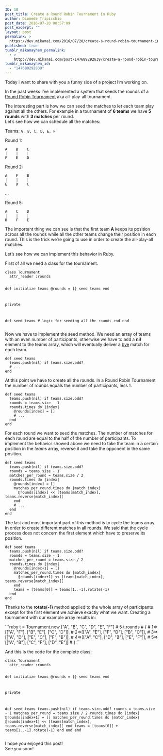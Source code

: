 ```yaml
---
ID: 18
post_title: Create a Round Robin Tournament in Ruby
author: Diomede Tripicchio
post_date: 2016-07-20 08:57:09
post_excerpt: ""
layout: post
permalink: >
  https://dev.mikamai.com/2016/07/20/create-a-round-robin-tournament-in-ruby/
published: true
tumblr_mikamayhem_permalink:
  - >
    http://dev.mikamai.com/post/147689292839/create-a-round-robin-tournament-in-ruby
tumblr_mikamayhem_id:
  - "147689292839"
---
```

<p>Today I want to share with you a funny side of a project I&rsquo;m working on.</p>
<p>In the past weeks I&rsquo;ve implemented a system that seeds the rounds of a <a href="https://en.wikipedia.org/wiki/Round-robin_tournament">Round Robin Tournament</a> aka all-play-all tournament.</p>
<!--more-->
<p>The interesting part is how we can seed the matches to let each team play against all the others. For example in a tournament of <strong>6 teams</strong> we have <strong>5 rounds</strong> with <strong>3 matches</strong> per round.<br />Let&rsquo;s see how we can schedule all the matches:</p>
<p>Teams: <code>A, B, C, D, E, F</code></p>
<p>Round 1:</p>
<pre><code>A    B    C
|    |    |
F    E    D
</code></pre>
<p>Round 2:</p>
<pre><code>A    F    B
|    |    |
E    D    C
</code></pre>
<p>&hellip;</p>
<p>Round 5:</p>
<pre><code>A    C    D
|    |    |
B    F    E
</code></pre>
<p>The important thing we can see is that the first team <strong>A</strong> keeps its position across all the rounds while all the other teams change their position in each round. This is the trick we&rsquo;re going to use in order to create the all-play-all matches.</p>
<p>Let&rsquo;s see how we can implement this behavior in Ruby.</p>
<p>First of all we need a class for the tournament.</p>
<pre><code class="language-ruby">class Tournament
  attr_reader :rounds

  def initialize teams
    @rounds = {}
    seed teams
  end

  private

  def seed teams
    # logic for seeding all the rounds
  end
end
</code></pre>
<p>Now we have to implement the seed method. We need an array of teams with an even number of participants, otherwise we have to add a <strong>nil</strong> element to the teams array, which will eventually deliver a <a href="https://en.wikipedia.org/wiki/Bye_(sports)">bye</a> match for each team.</p>
<pre><code class="language-ruby">def seed teams
  teams.push(nil) if teams.size.odd?
  # ...
end
</code></pre>
<p>At this point we have to create all the rounds. In a Round Robin Tournament the number of rounds equals the number of participants, less 1.</p>
<pre><code class="language-ruby">def seed teams
  teams.push(nil) if teams.size.odd?
  rounds = teams.size - 1
  rounds.times do |index|
    @rounds[index] = []
    # ...
  end
end
</code></pre>
<p>For each round we want to seed the matches. The number of matches for each round are equal to the half of the number of participants. To implement the behavior showed above we need to take the team in a certain position in the <em>teams</em> array, reverse it and take the opponent in the same position.</p>
<pre><code class="language-ruby">def seed teams
  teams.push(nil) if teams.size.odd?
  rounds = teams.size - 1
  matches_per_round = teams.size / 2
  rounds.times do |index|
    @rounds[index] = []
    matches_per_round.times do |match_index|
      @rounds[index] &lt;&lt; [teams[match_index], teams.reverse[match_index]]
    end
    # ...
  end
end
</code></pre>
<p>The last and most important part of this method is to cycle the teams array in order to create different matches in all rounds. We said that the cycle process does not concern the first element which have to preserve its position.</p>
<pre><code class="language-ruby">def seed teams
  teams.push(nil) if teams.size.odd?
  rounds = teams.size - 1
  matches_per_round = teams.size / 2
  rounds.times do |index|
    @rounds[index+1] = []
    matches_per_round.times do |match_index|
      @rounds[index+1] &lt;&lt; [teams[match_index], teams.reverse[match_index]]
    end
    teams = [teams[0]] + teams[1..-1].rotate(-1)
  end
end
</code></pre>
<p>Thanks to the <strong>rotate(-1)</strong> method applied to the whole array of participants except for the first element we achieve exactly what we want.
Creating a tournament with our example array results in:</p>
```ruby
t = Tournament.new [&quot;A&quot;, &quot;B&quot;, &quot;C&quot;, &quot;D&quot;, &quot;E&quot;, &quot;F&quot;]
# 5
t.rounds
# {
#   1=&gt;[[&quot;A&quot;, &quot;F&quot;], [&quot;B&quot;, &quot;E&quot;], [&quot;C&quot;, &quot;D&quot;]],
#   2=&gt;[[&quot;A&quot;, &quot;E&quot;], [&quot;F&quot;, &quot;D&quot;], [&quot;B&quot;, &quot;C&quot;]],
#   3=&gt;[[&quot;A&quot;, &quot;D&quot;], [&quot;E&quot;, &quot;C&quot;], [&quot;F&quot;, &quot;B&quot;]],
#   4=&gt;[[&quot;A&quot;, &quot;C&quot;], [&quot;D&quot;, &quot;B&quot;], [&quot;E&quot;, &quot;F&quot;]],
#   5=&gt;[[&quot;A&quot;, &quot;B&quot;], [&quot;C&quot;, &quot;F&quot;], [&quot;D&quot;, &quot;E&quot;]]
# }
```
<p>And this is the code for the complete class:</p>
<pre><code class="language-ruby">class Tournament
  attr_reader :rounds

  def initialize teams
    @rounds = {}
    seed teams
  end

  private

  def seed teams
    teams.push(nil) if teams.size.odd?
    rounds = teams.size - 1
    matches_per_round = teams.size / 2
    rounds.times do |index|
      @rounds[index+1] = []
      matches_per_round.times do |match_index|
        @rounds[index+1] &lt;&lt; [teams[match_index], teams.reverse[match_index]]
      end
      teams = [teams[0]] + teams[1..-1].rotate(-1)
    end
  end
end
</code></pre>
<p>I hope you enjoyed this post!<br />
See you soon!</p>